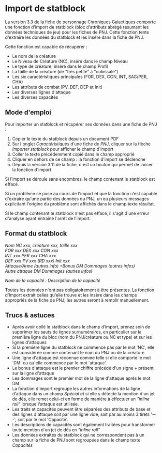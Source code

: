 # Import de statblock

La version 3.3 de la fiche de personnage Chroniques Galactiques comporte une fonction d'import de statblock (bloc d'attributs abrégé résumant les données techniques de jeu) pour les fiches de PNJ. Cette fonction tente d'extraire les données du statblock et les insère dans la fiche de PNJ.

Cette fonction est capable de récupérer :

- Le nom de la créature
- Le Niveau de Créature (NC), inséré dans le champ Niveau
- Le type de créature, inséré dans le champ Profil
- La taille de la créature (de "très petite" à "colossale")
- Les six caractéristiques principales (FOR, DEX, CON, INT, SAG/PER, CHA)
- Les attributs de combat (PV, DEF, DEP et Init)
- Les diverses lignes d'attaque
- Les diverses capacités

## Mode d'emploi

Pour importer un statblock et récupérer ses données dans une fiche de PNJ :

1. Copier le texte du statblock depuis un document PDF
2. Sur l'onglet _Caractéristiques_ d'une fiche de _PNJ_, cliquer sur la flèche _Importer statblock_ pour afficher le champ d'import
3. Coller le texte précédemment copié dans le champ approprié
4. Cliquer en dehors de ce champ : la fonction d'import se déclenche
5. Depuis la version 3.11 de la fiche, c´est un bouton qui permet de lancer la fonction d´import

Si l'import se déroule sans encombres, le champ contenant le statblock est effacé.

Si un problème se pose au cours de l'import et que la fonction n'est capable d'extraire qu'une partie des données du PNJ, un ou plusieurs messages explicitant l'origine du problème sont affichés dans le champ texte résultat.

Si le champ contenant le statblock n'est pas effacé, il s'agit d'une erreur d'analyse ayant entraîné l'arrêt de l'import.

## Format du statblock

_Nom_
_NC xxx, créature xxx, taille xxx_  
_FOR xxx DEX xxx CON xxx_  
_INT xxx PER xxx CHA xxx_  
_DEF xxx PV xxx (RD xxx) Init xxx_  
_Attaque/Arme (autres info) +Bonus DM Dommages (autres infos)_  
_Autre attaque DM Dommages (autres infos)_

_Nom de la capacité : Description de la capacité_

Toutes les données n'ont pas obligatoirement à être présentes. La fonction d'import extrait celles qu'elle trouve et les insère dans les champs appropriés de la fiche de PNJ, les autres seront à remplir manuellement.

## Trucs & astuces

- Après avoir collé le statblock dans le champ d'import, prenez soin de supprimer les sauts de lignes surnuméraires, en particulier sur la première ligne du bloc (nom du PNJ/créature ou NC et type) et sur les lignes d'attaques
- Si la première ligne du statblock ne commence pas par le mot 'NC', elle est considérée comme contenant le nom du PNJ ou de la créature
- Une ligne d'attaque est reconnue comme telle si elle comporte le mot 'DM' ou qu´elle commence par le mot 'attaque'.
- Le bonus d'attaque est le premier chiffre précédé d'un signe + présent sur la ligne d'attaque
- Les dommages sont le premier mot de la ligne d'attaque après le mot DM
- La fonction d'import regroupe les autres informations de la ligne d'attaque dans un champ _Spécial_ et si elle y détecte la mention d'un jet de dés, elle remet celui-ci en forme de manière à effectuer un _"inline roll"_ lorsque l'attaque est utilisée.
- Les traits et capacités peuvent être séparées des attributs de base et des lignes d'attaque soit par une ligne vide, soit par au moins 3 tirets '---', soit par le mot 'Capacité'.
- Les descriptions de capacités sont également traitées pour transformer toute mention d´un jet de dés en _"inline roll"_
- Les données extraites du statblock qui ne correspondent pas à un champ sur la fiche de PNJ sont regroupées dans le champ texte _Capacités_

